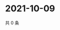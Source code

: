 # 2021-10-09

共 0 条

<!-- BEGIN WEIBO -->
<!-- 最后更新时间 Sat Oct 09 2021 09:51:37 GMT+0800 (China Standard Time) -->

<!-- END WEIBO -->
